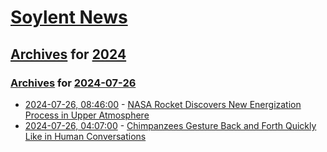 # [Soylent News](../../../README.md)

## [Archives](../../index.md) for [2024](../index.md)

### [Archives](../../index.md) for [2024-07-26](index.md)

* [2024-07-26, 08:46:00](https://soylentnews.org/article.pl?sid=24/07/25/045209&from=rss) - [NASA Rocket Discovers New Energization Process in Upper Atmosphere](https://soylentnews.org/article.pl?sid=24/07/25/045209&from=rss)
* [2024-07-26, 04:07:00](https://soylentnews.org/article.pl?sid=24/07/24/1348230&from=rss) - [Chimpanzees Gesture Back and Forth Quickly Like in Human Conversations](https://soylentnews.org/article.pl?sid=24/07/24/1348230&from=rss)
